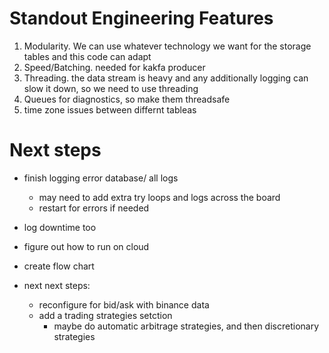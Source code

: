 
# Standout Engineering Features
1. Modularity. We can use whatever technology we want for the storage tables and this code can adapt
2. Speed/Batching. needed for kakfa producer
3. Threading. the data stream is heavy and any additionally logging can slow it down, so we need to use threading
4. Queues for diagnostics, so make them threadsafe
5. time zone issues between differnt tableas

# Next steps

- finish logging error database/ all logs
    - may need to add extra try loops and logs across the board
    - restart for errors if needed
- log downtime too
- figure out how to run on cloud
- create flow chart

- next next steps:
    - reconfigure for bid/ask with binance data
    - add a trading strategies setction
        - maybe do automatic arbitrage strategies, and then discretionary strategies